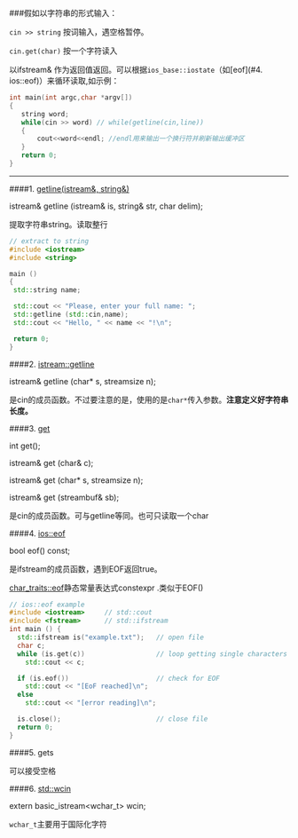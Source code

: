 ###假如以字符串的形式输入：

`cin >> string` 按词输入，遇空格暂停。

`cin.get(char)` 按一个字符读入
 
 以ifstream& 作为返回值返回。可以根据`ios_base::iostate`（如[eof](#4. ios::eof)）来循环读取,如示例：
 
 ```c++
int main(int argc,char *argv[])
{
    string word;
    while(cin >> word) // while(getline(cin,line))
    {
        cout<<word<<endl; //endl用来输出一个换行符并刷新输出缓冲区
    }
    return 0;
}
 ```
------------------------- 

####1. [getline(istream&, string&)](http://www.cplusplus.com/reference/string/string/getline/)

istream& getline (istream&  is, string& str, char delim);

提取字符串string。读取整行
 ```c++
// extract to string
#include <iostream>
#include <string>

main ()
{
  std::string name;

  std::cout << "Please, enter your full name: ";
  std::getline (std::cin,name);
  std::cout << "Hello, " << name << "!\n";

  return 0;
}
```

####2. [istream::getline](http://www.cplusplus.com/reference/istream/istream/getline/)

istream& getline (char* s, streamsize n);

是cin的成员函数。不过要注意的是，使用的是`char*`传入参数。**注意定义好字符串长度。**

####3. [get](http://www.cplusplus.com/reference/istream/istream/get/)

int get();

istream& get (char& c);

istream& get (char* s, streamsize n);

istream& get (streambuf& sb);

是cin的成员函数。可与getline等同。也可只读取一个char

####4. [ios::eof](http://www.cplusplus.com/reference/ios/ios/eof/)

bool eof() const;

是ifstream的成员函数，遇到EOF返回true。

[char_traits<T>::eof](http://www.cplusplus.com/reference/string/char_traits/eof/)静态常量表达式constexpr .类似于EOF(<cstdio>)

```c++
// ios::eof example
#include <iostream>     // std::cout
#include <fstream>      // std::ifstream
int main () {
  std::ifstream is("example.txt");   // open file
  char c;
  while (is.get(c))                  // loop getting single characters
    std::cout << c;

  if (is.eof())                      // check for EOF
    std::cout << "[EoF reached]\n";
  else
    std::cout << "[error reading]\n";

  is.close();                        // close file
  return 0;
}
```
####5. gets 

可以接受空格

####6. [std::wcin](http://www.cplusplus.com/reference/iostream/wcin/)

extern basic_istream<wchar_t> wcin;

`wchar_t`主要用于国际化字符
